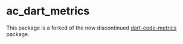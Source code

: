 # ac_dart_metrics

This package is a forked of the now discontinued [dart-code-metrics](https://pub.dev/packages/dart_code_metrics) package.
